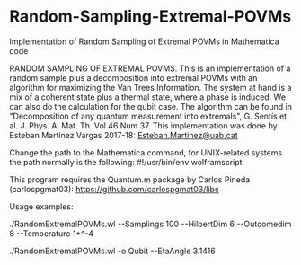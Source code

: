 # Random-Sampling-Extremal-POVMs
Implementation of Random Sampling of Extremal POVMs in Mathematica code

RANDOM SAMPLING OF EXTREMAL POVMS.
This is an implementation of a random sample plus a decomposition into extremal POVMs with an 
algorithm for maximizing the Van Trees Information.  The system at hand is
a mix of a coherent state plus a thermal state, where a phase is induced. We can also do the calculation for the qubit case.
The algorithm can be found in  "Decomposition of any quantum measurement into extremals", G. Sentís et. al.  J. Phys. A: Mat. 
Th. Vol 46  Num 37.
This implementation was done by Esteban Martínez Vargas 2017-18: Esteban.Martinez@uab.cat

Change the path to the Mathematica command, for UNIX-related systems the path normally is the following:
#!/usr/bin/env wolframscript 

This program requires the Quantum.m package by Carlos Pineda (carlospgmat03): 
https://github.com/carlospgmat03/libs

   Usage examples:
   
   ./RandomExtremalPOVMs.wl --Samplings 100 --HilbertDim 6 --Outcomedim 8 --Temperature 1*^-4
   
   ./RandomExtremalPOVMs.wl -o Qubit --EtaAngle 3.1416
